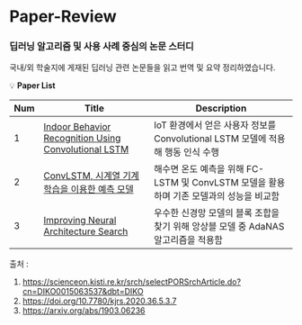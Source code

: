 # Paper-Review

### 딥러닝 알고리즘 및 사용 사례 중심의 논문 스터디
국내/외 학술지에 게재된 딥러닝 관련 논문들을 읽고 번역 및 요약 정리하였습니다.

:bulb: **Paper List**

Num|Title|Description
---|---|---
1|[Indoor Behavior Recognition Using Convolutional LSTM](https://github.com/GodJiLee/Paper-Review/blob/90042b1c679ff535f6f90a3732da27a08933074e/%5BPaper%20Review%5D%20Indoor%20Behavior%20Recognition%20Using%20Convolutional%20LSTM.pdf)| IoT 환경에서 얻은 사용자 정보를 Convolutional LSTM 모델에 적용해 행동 인식 수행
2|[ConvLSTM, 시계열 기계학습을 이용한 예측 모델](https://github.com/GodJiLee/Paper-Review/blob/90042b1c679ff535f6f90a3732da27a08933074e/%5BPaper%20Review%5D%20ConvLSTM,%20%EC%8B%9C%EA%B3%84%EC%97%B4%20%EA%B8%B0%EA%B3%84%ED%95%99%EC%8A%B5%EC%9D%84%20%EC%9D%B4%EC%9A%A9%ED%95%9C%20%EC%98%88%EC%B8%A1%20%EB%AA%A8%EB%8D%B8.pdf)|해수면 온도 예측을 위해 FC-LSTM 및 ConvLSTM 모델을 활용하며 기존 모델과의 성능을 비교함
3|[Improving Neural Architecture Search](https://github.com/GodJiLee/Paper-Review/blob/90042b1c679ff535f6f90a3732da27a08933074e/%5BPaper%20Review%5D%20Improving%20Neural%20Architecture%20Search.pdf)|우수한 신경망 모델의 블록 조합을 찾기 위해 앙상블 모델 중 AdaNAS 알고리즘을 적용함


출처 :    
1. https://scienceon.kisti.re.kr/srch/selectPORSrchArticle.do?cn=DIKO0015063537&dbt=DIKO   
2. https://doi.org/10.7780/kjrs.2020.36.5.3.7   
3. https://arxiv.org/abs/1903.06236
